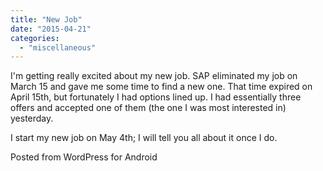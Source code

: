 ```yaml
---
title: "New Job"
date: "2015-04-21"
categories: 
  - "miscellaneous"
---
```


I'm getting really excited about my new job. SAP eliminated my job on March 15 and gave me some time to find a new one. That time expired on April 15th, but fortunately I had options lined up. I had essentially three offers and accepted one of them (the one I was most interested in) yesterday.

I start my new job on May 4th; I will tell you all about it once I do.

Posted from WordPress for Android
